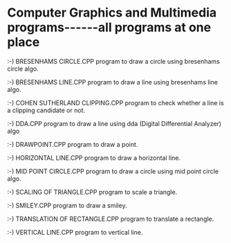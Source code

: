 # Computer Graphics and Multimedia programs------all programs at one place

:-) BRESENHAMS CIRCLE.CPP
    program to draw a circle using bresenhams circle algo.

:-) BRESENHAMS LINE.CPP
    program to draw a line using bresenhams line algo.

:-) COHEN SUTHERLAND CLIPPING.CPP
    program to check whether a line is a clipping candidate or not.

:-) DDA.CPP
    program to draw a line using dda (Digital Differential Analyzer) algo

:-) DRAWPOINT.CPP
    program to draw a point.

:-) HORIZONTAL LINE.CPP
    program to draw a horizontal line.

:-) MID POINT CIRCLE.CPP
    program to draw a circle using mid point circle algo.

:-) SCALING OF TRIANGLE.CPP
    program to scale a triangle.

:-) SMILEY.CPP
    program to draw a smiley.

:-) TRANSLATION OF RECTANGLE.CPP
    program to translate a rectangle.

:-) VERTICAL LINE.CPP
    program to vertical line.